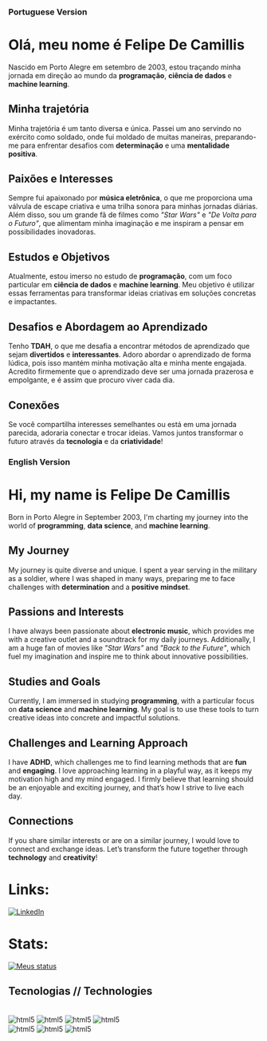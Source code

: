 
### Portuguese Version

# Olá, meu nome é Felipe De Camillis

Nascido em Porto Alegre em setembro de 2003, estou traçando minha jornada em direção ao mundo da **programação**, **ciência de dados** e **machine learning**.

## Minha trajetória

Minha trajetória é um tanto diversa e única. Passei um ano servindo no exército como soldado, onde fui moldado de muitas maneiras, preparando-me para enfrentar desafios com **determinação** e uma **mentalidade positiva**.

## Paixões e Interesses

Sempre fui apaixonado por **música eletrônica**, o que me proporciona uma válvula de escape criativa e uma trilha sonora para minhas jornadas diárias. Além disso, sou um grande fã de filmes como *"Star Wars"* e *"De Volta para o Futuro"*, que alimentam minha imaginação e me inspiram a pensar em possibilidades inovadoras.

## Estudos e Objetivos

Atualmente, estou imerso no estudo de **programação**, com um foco particular em **ciência de dados** e **machine learning**. Meu objetivo é utilizar essas ferramentas para transformar ideias criativas em soluções concretas e impactantes.

## Desafios e Abordagem ao Aprendizado

Tenho **TDAH**, o que me desafia a encontrar métodos de aprendizado que sejam **divertidos** e **interessantes**. Adoro abordar o aprendizado de forma lúdica, pois isso mantém minha motivação alta e minha mente engajada. Acredito firmemente que o aprendizado deve ser uma jornada prazerosa e empolgante, e é assim que procuro viver cada dia.

## Conexões

Se você compartilha interesses semelhantes ou está em uma jornada parecida, adoraria conectar e trocar ideias. Vamos juntos transformar o futuro através da **tecnologia** e da **criatividade**!

### English Version

# Hi, my name is Felipe De Camillis

Born in Porto Alegre in September 2003, I'm charting my journey into the world of **programming**, **data science**, and **machine learning**.

## My Journey

My journey is quite diverse and unique. I spent a year serving in the military as a soldier, where I was shaped in many ways, preparing me to face challenges with **determination** and a **positive mindset**.

## Passions and Interests

I have always been passionate about **electronic music**, which provides me with a creative outlet and a soundtrack for my daily journeys. Additionally, I am a huge fan of movies like *"Star Wars"* and *"Back to the Future"*, which fuel my imagination and inspire me to think about innovative possibilities.

## Studies and Goals

Currently, I am immersed in studying **programming**, with a particular focus on **data science** and **machine learning**. My goal is to use these tools to turn creative ideas into concrete and impactful solutions.

## Challenges and Learning Approach

I have **ADHD**, which challenges me to find learning methods that are **fun** and **engaging**. I love approaching learning in a playful way, as it keeps my motivation high and my mind engaged. I firmly believe that learning should be an enjoyable and exciting journey, and that’s how I strive to live each day.

## Connections

If you share similar interests or are on a similar journey, I would love to connect and exchange ideas. Let’s transform the future together through **technology** and **creativity**!

# Links:

[![LinkedIn](https://img.shields.io/badge/LinkedIn-0077B5?style=for-the-badge&logo=linkedin&logoColor=white)](www.linkedin.com/in/felipedecamillis)

# Stats:

[![Meus status](https://github-readme-stats.vercel.app/api?username=decamillis&show_icons&theme=synthwave)](https://github.com/anuraghazra/github-readme-stats)

## Tecnologias // Technologies

<div style="display: inline_block"><br/>
  <img align="center" alt="html5" src="https://img.shields.io/badge/Python-3776AB?style=for-the-badge&logo=python&logoColor=white" />
  <img align="center" alt="html5" src="https://img.shields.io/badge/Amazon%20Web%20Services-232F3E.svg?style=for-the-badge&logo=Amazon-Web-Services&logoColor=white" />
  <img align="center" alt="html5" src="https://img.shields.io/badge/MySQL-00000F?style=for-the-badge&logo=mysql&logoColor=white" />
  <img align="center" alt="html5" src="https://img.shields.io/badge/TensorFlow-FF6F00?style=for-the-badge&logo=tensorflow&logoColor=white" /> <br>
  <img align="center" alt="html5" src="https://img.shields.io/badge/Visual_Studio_Code-0078D4?style=for-the-badge&logo=visual%20studio%20code&logoColor=white" />
  <img align="center" alt="html5" src="https://img.shields.io/badge/Anaconda-44A833.svg?style=for-the-badge&logo=Anaconda&logoColor=white" />
  <img align="center" alt="html5" src="https://img.shields.io/badge/Jupyter-F37626.svg?style=for-the-badge&logo=Jupyter&logoColor=white" />
  
</div>
